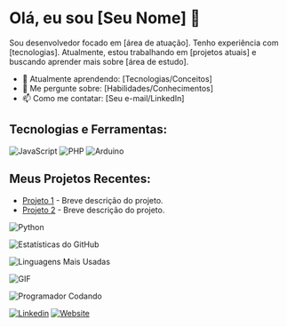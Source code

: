# Olá, eu sou [Seu Nome] 👋

Sou desenvolvedor focado em [área de atuação]. Tenho experiência com [tecnologias]. Atualmente, estou trabalhando em [projetos atuais] e buscando aprender mais sobre [área de estudo].

- 🌱 Atualmente aprendendo: [Tecnologias/Conceitos]
- 💬 Me pergunte sobre: [Habilidades/Conhecimentos]
- 📫 Como me contatar: [Seu e-mail/LinkedIn]

## Tecnologias e Ferramentas:
![JavaScript](https://img.shields.io/badge/JavaScript-F7DF1E?logo=javascript&logoColor=black)
![PHP](https://img.shields.io/badge/PHP-777BB4?logo=php&logoColor=white)
![Arduino](https://img.shields.io/badge/Arduino-00979D?logo=arduino&logoColor=white)

## Meus Projetos Recentes:
- [Projeto 1](link) - Breve descrição do projeto.
- [Projeto 2](link) - Breve descrição do projeto.

![Python](https://img.shields.io/badge/Python-3776AB?logo=python&logoColor=white)

![Estatísticas do GitHub](https://github-readme-stats.vercel.app/api?username=seu-usuario&show_icons=true&theme=radical)

![Linguagens Mais Usadas](https://github-readme-stats.vercel.app/api/top-langs/?username=seu-usuario&layout=compact&theme=radical)

![GIF](link-para-gif)

![Programador Codando](https://media.giphy.com/media/26tn33aiTi1jkl6H6/giphy.gif)

[![Linkedin](https://img.shields.io/badge/LinkedIn-0077B5?logo=linkedin&logoColor=white)](link-para-seu-perfil)
[![Website](https://img.shields.io/badge/Website-000000?logo=about.me&logoColor=white)](link-para-seu-site)
